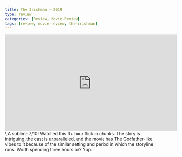 ```yaml
---
title: The Irishman – 2019
type: review
categories: [Review, Movie-Review]
tags: [review, movie-review, the-irishman]
---
```


<iframe width="560" height="315" src="https://www.youtube.com/embed/WHXxVmeGQUc" title="YouTube video player" frameborder="0" allow="accelerometer; autoplay; clipboard-write; encrypted-media; gyroscope; picture-in-picture" allowfullscreen></iframe>
\
A sublime 7/10! Watched this 3+ hour flick in chunks. The story is intriguing, the cast is unparalleled, and the movie has The Godfather-like vibes to it because of the similar setting and period in which the storyline runs. Worth spending three hours on? Yup.